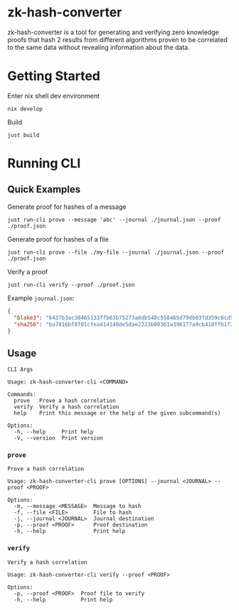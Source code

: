 # zk-hash-converter

zk-hash-converter is a tool for generating and verifying zero knowledge proofs that hash 2 results from different algorithms proven to be correlated to the same data without revealing information about the data.

# Getting Started

Enter nix shell dev environment

    nix develop

Build

    just build

# Running CLI

## Quick Examples

Generate proof for hashes of a message

    just run-cli prove --message 'abc' --journal ./journal.json --proof ./proof.json

Generate proof for hashes of a file

    just run-cli prove --file ./my-file --journal ./journal.json --proof ./proof.json

Verify a proof

    just run-cli verify --proof ./proof.json

Example `journal.json`:
```json
{
  "blake3": "6437b3ac38465133ffb63b75273a8db548c558465d79db03fd359c6cd5bd9d85",
  "sha256": "ba7816bf8f01cfea414140de5dae2223b00361a396177a9cb410ff61f20015ad"
}
```

## Usage

```present just run-cli help
CLI Args

Usage: zk-hash-converter-cli <COMMAND>

Commands:
  prove   Prove a hash correlation
  verify  Verify a hash correlation
  help    Print this message or the help of the given subcommand(s)

Options:
  -h, --help     Print help
  -V, --version  Print version
```

### `prove`

```present just run-cli prove --help
Prove a hash correlation

Usage: zk-hash-converter-cli prove [OPTIONS] --journal <JOURNAL> --proof <PROOF>

Options:
  -m, --message <MESSAGE>  Message to hash
  -f, --file <FILE>        File to hash
  -j, --journal <JOURNAL>  Journal destination
  -p, --proof <PROOF>      Proof destination
  -h, --help               Print help
```

### `verify`

```present just run-cli verify --help
Verify a hash correlation

Usage: zk-hash-converter-cli verify --proof <PROOF>

Options:
  -p, --proof <PROOF>  Proof file to verify
  -h, --help           Print help
```